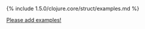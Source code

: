 {% include 1.5.0/clojure.core/struct/examples.md %}

[Please add examples!](https://github.com/arrdem/grimoire/edit/master/_includes/1.6.0/clojure.core/struct/examples.md)
